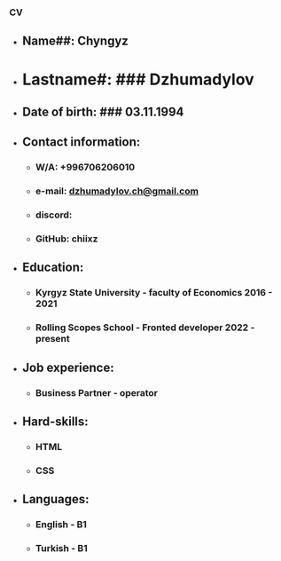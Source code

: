 ### **CV**


* ## Name##: Chyngyz


* # Lastname#:  ### Dzhumadylov


* ## Date of birth: ### 03.11.1994


* ## Contact information: 

    +  ### W/A: +996706206010
    +  ### e-mail: dzhumadylov.ch@gmail.com
    +  ###  discord:
    +  ### GitHub: chiixz


* ## Education:

    +  ### Kyrgyz State University -  faculty of Economics 2016 - 2021
    +  ### Rolling Scopes School -  Fronted developer 2022 - present


* ## Job experience:

    + ### Business Partner - operator 


* ## Hard-skills:

    + ### HTML
    + ### CSS


+ ## Languages:

    + ### English - B1
    + ### Turkish - B1


